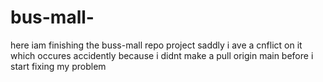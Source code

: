 # bus-mall-

here iam finishing the buss-mall repo project saddly i ave a cnflict on it which occures accidently because i didnt make a pull origin main before i start fixing my problem
